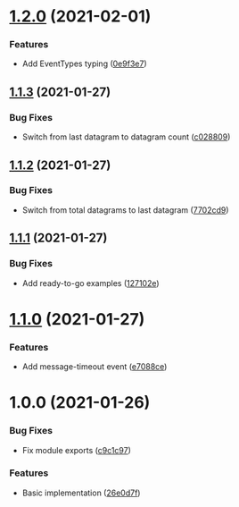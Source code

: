 # [1.2.0](https://github.com/Rapsssito/udp-json/compare/v1.1.3...v1.2.0) (2021-02-01)


### Features

* Add EventTypes typing ([0e9f3e7](https://github.com/Rapsssito/udp-json/commit/0e9f3e79eb2d8c062b30da94c3abbf1b5937c9d1))

## [1.1.3](https://github.com/Rapsssito/udp-json/compare/v1.1.2...v1.1.3) (2021-01-27)


### Bug Fixes

* Switch from last datagram to datagram count ([c028809](https://github.com/Rapsssito/udp-json/commit/c02880931552f65ad3c02733428abdab279fcc8a))

## [1.1.2](https://github.com/Rapsssito/udp-json/compare/v1.1.1...v1.1.2) (2021-01-27)


### Bug Fixes

* Switch from total datagrams to last datagram ([7702cd9](https://github.com/Rapsssito/udp-json/commit/7702cd9322cd90f9d0e729e47094ba04a06b5873))

## [1.1.1](https://github.com/Rapsssito/udp-json/compare/v1.1.0...v1.1.1) (2021-01-27)


### Bug Fixes

* Add ready-to-go examples ([127102e](https://github.com/Rapsssito/udp-json/commit/127102eaec53f49f43b0e51dd4de6794138ae9c1))

# [1.1.0](https://github.com/Rapsssito/udp-json/compare/v1.0.0...v1.1.0) (2021-01-27)


### Features

* Add message-timeout event ([e7088ce](https://github.com/Rapsssito/udp-json/commit/e7088cefb372bb24cb7fec4e9d5749e299c3c11c))

# 1.0.0 (2021-01-26)


### Bug Fixes

* Fix module exports ([c9c1c97](https://github.com/Rapsssito/udp-json/commit/c9c1c975a2477f235cab958839f87630754d1279))


### Features

* Basic implementation ([26e0d7f](https://github.com/Rapsssito/udp-json/commit/26e0d7f00fcde062e8459eb0eaf0da7e40d5e66f))
